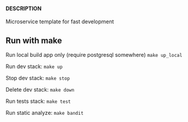 #### DESCRIPTION
Microservice template for fast development

## Run with make

Run local build app only (require postgresql somewhere) `make up_local`

Run dev stack: `make up`

Stop dev stack: `make stop`

Delete dev stack: `make down`

Run tests stack: `make test`

Run static analyze: `make bandit`
